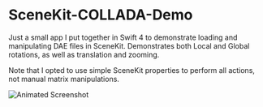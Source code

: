 # SceneKit-COLLADA-Demo
Just a small app I put together in Swift 4 to demonstrate loading and manipulating DAE files in SceneKit. Demonstrates both Local and Global rotations, as well as translation and zooming.  

Note that I opted to use simple SceneKit properties to perform all actions, not manual matrix manipulations.

![Animated Screenshot](https://i.imgur.com/yo3V4nl.gif "Animated Screenshot")
